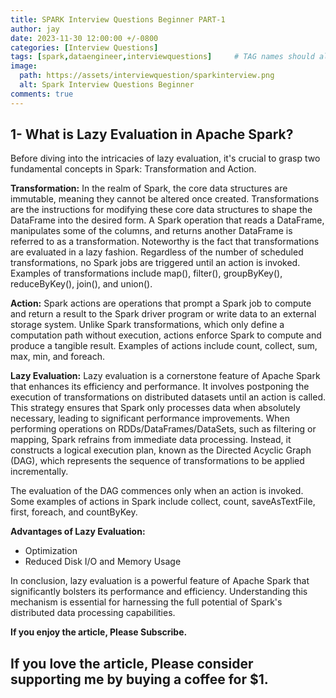 ```yaml
---
title: SPARK Interview Questions Beginner PART-1
author: jay
date: 2023-11-30 12:00:00 +/-0800
categories: [Interview Questions]
tags: [spark,dataengineer,interviewquestions]     # TAG names should always be lowercase
image:
  path: https://assets/interviewquestion/sparkinterview.png
  alt: Spark Interview Questions Beginner
comments: true
---
```


## 1- What is Lazy Evaluation in Apache Spark?

Before diving into the intricacies of lazy evaluation, it's crucial to grasp two fundamental concepts in Spark: Transformation and Action.

**Transformation:**
In the realm of Spark, the core data structures are immutable, meaning they cannot be altered once created. Transformations are the instructions for modifying these core data structures to shape the DataFrame into the desired form.
A Spark operation that reads a DataFrame, manipulates some of the columns, and returns another DataFrame is referred to as a transformation. Noteworthy is the fact that transformations are evaluated in a lazy fashion. Regardless of the number of scheduled transformations, no Spark jobs are triggered until an action is invoked. Examples of transformations include map(), filter(), groupByKey(), reduceByKey(), join(), and union().

**Action:**
Spark actions are operations that prompt a Spark job to compute and return a result to the Spark driver program or write data to an external storage system. Unlike Spark transformations, which only define a computation path without execution, actions enforce Spark to compute and produce a tangible result. Examples of actions include count, collect, sum, max, min, and foreach.

**Lazy Evaluation:**
Lazy evaluation is a cornerstone feature of Apache Spark that enhances its efficiency and performance. It involves postponing the execution of transformations on distributed datasets until an action is called. This strategy ensures that Spark only processes data when absolutely necessary, leading to significant performance improvements.
When performing operations on RDDs/DataFrames/DataSets, such as filtering or mapping, Spark refrains from immediate data processing. Instead, it constructs a logical execution plan, known as the Directed Acyclic Graph (DAG), which represents the sequence of transformations to be applied incrementally.

The evaluation of the DAG commences only when an action is invoked. Some examples of actions in Spark include collect, count, saveAsTextFile, first, foreach, and countByKey.

**Advantages of Lazy Evaluation:**
* Optimization
* Reduced Disk I/O and Memory Usage

In conclusion, lazy evaluation is a powerful feature of Apache Spark that significantly bolsters its performance and efficiency. Understanding this mechanism is essential for harnessing the full potential of Spark's distributed data processing capabilities.



**If you enjoy the article, Please Subscribe.**

## If you love the article, Please consider supporting me by buying a coffee for $1.


<script type="text/javascript" src="https://cdnjs.buymeacoffee.com/1.0.0/button.prod.min.js" data-name="bmc-button" data-slug="jayaananth" data-color="#FFDD00" data-emoji="☕"  data-font="Cookie" data-text="Buy me a coffee @ 1$" data-outline-color="#000000" data-font-color="#000000" data-coffee-color="#ffffff" ></script>


<script async src="https://pagead2.googlesyndication.com/pagead/js/adsbygoogle.js?client=ca-pub-4606733459883553"
     crossorigin="anonymous"></script>